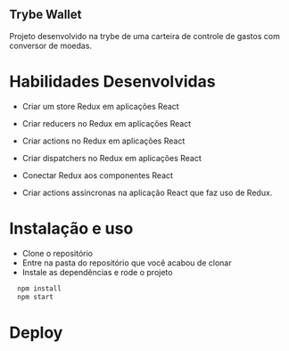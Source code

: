 ## Trybe Wallet
Projeto desenvolvido na trybe de uma carteira de controle de gastos com conversor de moedas.

# Habilidades Desenvolvidas
  * Criar um store Redux em aplicações React

  * Criar reducers no Redux em aplicações React

  * Criar actions no Redux em aplicações React

  * Criar dispatchers no Redux em aplicações React

  * Conectar Redux aos componentes React

  * Criar actions assíncronas na aplicação React que faz uso de Redux.

# Instalação e uso

- Clone o repositório
- Entre na pasta do repositório que você acabou de clonar
- Instale as dependências e rode o projeto
```bash 
  npm install
  npm start
```

# Deploy


